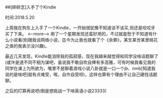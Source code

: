 ##[碎碎念]入手了个Kindle

时间:2018.5.20

上周我在狗东上入手了一个Kindle，一开始很犹豫不知道该不该买,但还是咬咬牙买了下来。
<--more-->
用了一个星期发现还蛮好用的，不过就是愁于不知道有什么小说看(别跟我谈网络小说，迄今为止我也就看了个《余罪》，某生某世某里桃花之类的我表示没兴趣)。

最近几天发现，Kindle能消除我的孤寂感，现在我越来越觉得和同学没啥话题聊了(或许是道不同不相为谋吧，虽说我不敢自吹自捧有多高雅，可有时候我看见我的同学在课上为所欲为，嘴里不是聊着游戏小说八卦就是一口一个jb、nmb[知道我说的是啥吧]就有点难受，唉，自作自受呗)，这样也算有个理由不让自己硬找话题聊。

之后的打算再说吧(倒是想挑战一下啃英语小说23333)

